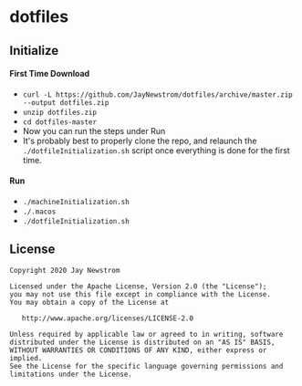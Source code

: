 # dotfiles

## Initialize

#### First Time Download

 - `curl -L https://github.com/JayNewstrom/dotfiles/archive/master.zip --output dotfiles.zip`
 - `unzip dotfiles.zip`
 - `cd dotfiles-master`
 - Now you can run the steps under Run
 - It's probably best to properly clone the repo, and relaunch the `./dotfileInitialization.sh` script once everything is done for the first time. 

#### Run

 - `./machineInitialization.sh`
 - `./.macos`
 - `./dotfileInitialization.sh`

## License

    Copyright 2020 Jay Newstrom

    Licensed under the Apache License, Version 2.0 (the "License");
    you may not use this file except in compliance with the License.
    You may obtain a copy of the License at

       http://www.apache.org/licenses/LICENSE-2.0

    Unless required by applicable law or agreed to in writing, software
    distributed under the License is distributed on an "AS IS" BASIS,
    WITHOUT WARRANTIES OR CONDITIONS OF ANY KIND, either express or implied.
    See the License for the specific language governing permissions and
    limitations under the License.
